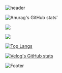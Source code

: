 

![header](https://capsule-render.vercel.app/api?type=wave&color=1247&height=200&section=header&text=&fontSize=90)

![Anurag's GitHub stats](https://github-readme-stats.vercel.app/api?username=HangHang13&show_icons=true&theme=radical)'





<a href="https://velog.io/@dhkdwlsgod" target="_blank"><img src="https://img.shields.io/badge/velog-배경색?style=뱃지모양&logo=로고&logoColor=로고색상"/></a>

<a href="" target="_blank"><img src="https://img.shields.io/badge/SSAFY-blue?style=뱃지모양&logo=로고&logoColor=로고색상"/></a>

[![Top Langs](https://github-readme-stats.vercel.app/api/top-langs/?username=hanghang13)](https://github.com/hanghang13/github-readme-stats)

[![Velog's GitHub stats](https://velog-readme-stats.vercel.app/api?name=dhkdwlsgod)](https://velog.io/@dhkdwlsgod)



![Footer](https://capsule-render.vercel.app/api?type=waving&color=1247&height=200&section=footer)